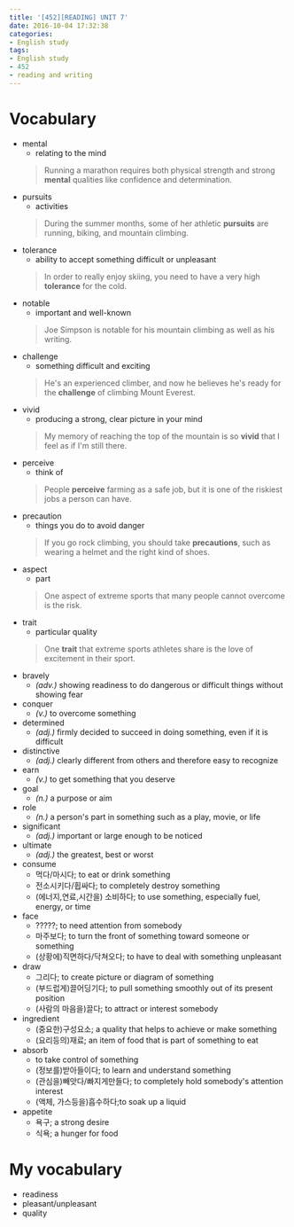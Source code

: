 ```yaml
---
title: '[452][READING] UNIT 7'
date: 2016-10-04 17:32:38
categories: 
- English study
tags:
- English study
- 452
- reading and writing
---
```


# Vocabulary

* mental 
    * relating to the mind
    > Running a marathon requires both physical strength and strong **mental** qualities like confidence and determination. 
* pursuits
    * activities
    > During the summer months, some of her athletic **pursuits** are running, biking, and mountain climbing.
* tolerance 
    * ability to accept something difficult or unpleasant
    > In order to really enjoy skiing, you need to have a very high **tolerance** for the cold.
* notable
    * important and well-known
    > Joe Simpson is notable for his mountain climbing as well as his writing. 
* challenge 
    * something difficult and exciting
    > He's an experienced climber, and now he believes he's ready for the **challenge** of climbing Mount Everest.
* vivid 
    * producing a strong, clear picture in your mind
    > My memory of reaching the top of the mountain is so **vivid** that I feel as if I'm still there.
* perceive 
    * think of
    > People **perceive** farming as a safe job, but it is one of the riskiest jobs a person can have.
* precaution  
    * things you do to avoid danger
    > If you go rock climbing, you should take **precautions**, such as wearing a helmet and the right kind of shoes.
* aspect 
    * part
    > One aspect of extreme sports that many people cannot overcome is the risk.
* trait 
    * particular quality
    > One **trait** that extreme sports athletes share is the love of excitement in their sport.
* bravely 
    * *(adv.)* showing readiness to do dangerous or difficult things without showing fear 
* conquer 
    * *(v.)* to overcome something
* determined 
    * *(adj.)* firmly decided to succeed in doing something, even if it is difficult
* distinctive 
    * *(adj.)* clearly different from others and therefore easy to recognize
* earn 
    * *(v.)* to get something that you deserve
* goal 
    * *(n.)* a purpose or aim
* role 
    * *(n.)* a person's part in something such as a play, movie, or life
* significant 
    * *(adj.)* important or large enough to be noticed
* ultimate 
    * *(adj.)* the greatest, best or worst
* consume
    * 먹다/마시다; to eat or drink something
    * 전소시키다/휩싸다; to completely destroy something
    * (에너지,연료,시간을) 소비하다; to use something, especially fuel, energy, or time
* face
    * ?????; to need attention from somebody
    * 마주보다; to turn the front of something toward someone or something
    * (상황에)직면하다/닥쳐오다; to have to deal with something unpleasant
* draw
    * 그리다; to create picture or diagram of something
    * (부드럽게)끌어딩기다; to pull something smoothly out of its present position
    * (사람의 마음을)끌다; to attract or interest somebody
* ingredient
    * (중요한)구성요소; a quality that helps to achieve or make something
    * (요리등의)재료; an item of food that is part of something to eat
* absorb
    * to take control of something
    * (정보를)받아들이다; to learn and understand something
    * (관심을)빼앗다/빠지게만들다; to completely hold somebody's attention interest
    * (액체, 가스등을)흡수하다;to soak up a liquid
* appetite
    * 욕구; a strong desire
    * 식욕; a hunger for food

# My vocabulary
* readiness
* pleasant/unpleasant
* quality

